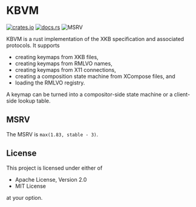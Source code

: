 # KBVM

[![crates.io](https://img.shields.io/crates/v/kbvm.svg)](http://crates.io/crates/kbvm)
[![docs.rs](https://docs.rs/kbvm/badge.svg)](http://docs.rs/kbvm)
![MSRV](https://img.shields.io/crates/msrv/kbvm)

KBVM is a rust implementation of the XKB specification and associated protocols. It
supports

- creating keymaps from XKB files,
- creating keymaps from RMLVO names,
- creating keymaps from X11 connections,
- creating a composition state machine from XCompose files, and
- loading the RMLVO registry.

A keymap can be turned into a compositor-side state machine or a client-side lookup table.

## MSRV

The MSRV is `max(1.83, stable - 3)`.

## License

This project is licensed under either of

- Apache License, Version 2.0
- MIT License

at your option.
